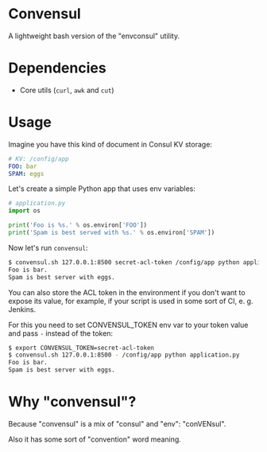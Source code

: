 # Convensul

A lightweight bash version of the "envconsul" utility.

# Dependencies

- Core utils (`curl`, `awk` and `cut`)

# Usage

Imagine you have this kind of document in Consul KV storage:

```yaml
# KV: /config/app
FOO: bar
SPAM: eggs
```

Let's create a simple Python app that uses env variables:

```python
# application.py
import os

print('Foo is %s.' % os.environ['FOO'])
print('Spam is best served with %s.' % os.environ['SPAM'])
```

Now let's run `convensul`:

```bash
$ convensul.sh 127.0.0.1:8500 secret-acl-token /config/app python application.py
Foo is bar.
Spam is best server with eggs.
```

You can also store the ACL token in the environment if you don't want to expose its value,
for example, if your script is used in some sort of CI, e. g. Jenkins.

For this you need to set CONVENSUL_TOKEN env var to your token value and pass `-` instead of the token:

```bash
$ export CONVENSUL_TOKEN=secret-acl-token
$ convensul.sh 127.0.0.1:8500 - /config/app python application.py
Foo is bar.
Spam is best server with eggs.
```

# Why "convensul"?

Because "convensul" is a mix of "consul" and "env": "conVENsul".

Also it has some sort of "convention" word meaning.
